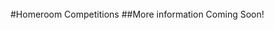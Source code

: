 <br/>
#Homeroom Competitions
##More information Coming Soon!
<!--##The Balancing Race Homeroom Competition Will be on September 30 in the Quad At Lunch!
###You must complete an obstacle course with a spoon with a ping pong ball in your hand as quick as possible.
####Check out this link to see an example of the balancing race!
<a href="https://drive.google.com/file/d/0BwISgkROGuFrMUdWYkZ0Q2xua1k/view?usp=sharing">Click here for examples!</a> 


<!--###At the Soccer Field (Gym if raining)
####Rules:
>####3 participants per homeroom
>####Handkerchiefs will be tied around the participants' legs
>####The handkerchief must be on until you finish the race
>####The race will be 10 meters long
>####You will have to go to the cone on the other side and then come back
###Homeroom reps, don't forget to choose representatives for the competition.-->

<!--# Look At the Books Drive

### When: 5/20-6/3
### What: Collecting gently used books to help raise money for Nepal earthquake relief
### _The books will be sold to the Recycle Bookstore, and all profits will be donated_
### Where: Collection boxes are located in both locker rooms and in front of the MP room-->

